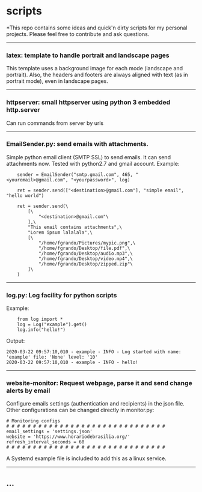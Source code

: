 # scripts

*This repo contains some ideas and  quick'n dirty scripts for my personal projects.
Please feel free to contribute and ask questions.


------------

### latex: template to handle portrait and landscape pages
This template uses a background image for each mode (landscape and portrait).
Also, the headers and footers are always aligned with text (as in portrait mode), even in landscape pages.

------------
### httpserver: small httpserver using python 3 embedded http.server
Can run commands from server by urls

------------
### EmailSender.py: send emails with attachments.
Simple python email client (SMTP SSL) to send emails. It can send attachments now.
Tested with python2.7 and gmail account.
Example:
```
    sender = EmailSender("smtp.gmail.com", 465, "<youremail>@gmail.com", "<yourpassword>", log)

    ret = sender.send(["<destination>@gmail.com"], "simple email", "hello world")

    ret = sender.send(\
        [\
            "<destination>@gmail.com"\
        ],\
        "This email contains attachments",\
        "Lorem ipsum lalalala",\
        [\
            "/home/fgrando/Pictures/mypic.png",\
            "/home/fgrando/Desktop/file.pdf",\
            "/home/fgrando/Desktop/audio.mp3",\
            "/home/fgrando/Desktop/video.mp4",\
            "/home/fgrando/Desktop/zipped.zip"\
        ]\
    )
```

------------
### log.py: Log facility for python scripts
Example:
```
	from log import *
	log = Log("example").get()
	log.info("hello!")
```
Output:

```
2020-03-22 09:57:10,010 - example - INFO - Log started with name: 'example' file: 'None' level: '10'
2020-03-22 09:57:10,010 - example - INFO - hello!
```

------------
### website-monitor: Request webpage, parse it and send change alerts by email

Configure emails settings (authentication and recipients) in the json file.
Other configurations can be changed directly in monitor.py:

```
# Monitoring configs
# # # # # # # # # # # # # # # # # # # # # # # # # # # # # #
email_settings = 'settings.json'
website = 'https://www.horariodebrasilia.org/'
refresh_interval_seconds = 60
# # # # # # # # # # # # # # # # # # # # # # # # # # # # # #

```

A Systemd example file is included to add this as a linux service.

------------
## ...
